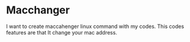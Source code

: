 # Macchanger
I want to create maccahenger linux command with my codes. This codes features are that It change your mac address.
